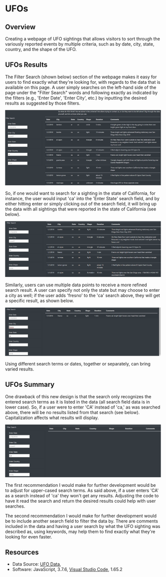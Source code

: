 # UFOs

## Overview

Creating a webpage of UFO sightings that allows visitors to sort through the variously reported events by multiple criteria, such as by date, city, state, country, and the shape of the UFO.

## UFOs Results

The Filter Search (shown below) section of the webpage makes it easy for users to find exactly what they're looking for, with regards to the data that is available on this page. A user simply searches on the left-hand side of the page under the "Filter Search" words and following exactly as indicated by the filters (e.g., 'Enter Date', 'Enter City', etc.) by inputting the desired results as suggested by those filters.

![UFO CA](/RMimages/index_start.png)

So, if one would want to search for a sighting in the state of California, for instance, the user would input 'ca' into the 'Enter State' search field, and by either hitting enter or simply clicking out of the search field, it will bring up the data with all sightings that were reported in the state of California (see below). 

![UFO CA](/RMimages/search_ca.png)

Similarly, users can use multiple data points to receive a more refined search result. A user can specify not only the state but may choose to enter a city as well; if the user adds 'fresno' to the 'ca' search above, they will get a specific result, as shown below.

![UFO Fresno CA](/RMimages/search_fresno_ca.png)

Using different search terms or dates, together or separately, can bring varied results.


## UFOs Summary

One drawback of this new design is that the search only recognizes the entered search terms as it is listed in the data (all search field data is in lower case). So, if a user were to enter 'CA' instead of 'ca,' as was searched above, there will be no results listed from that search (see below). Capitalization affects what results will display.

![UFO CA None](/RMimages/search_CA_none.png)

The first recommendation I would make for further development would be to adjust for upper-cased search terms. As said above, if a user enters 'CA' as a search instead of 'ca' they won't get any results. Adjusting the code to have it read the search and return the desired results could help with user searches.

The second recommendation I would make for further development would be to include another search field to filter the data by. There are comments included in the data and having a user search by what the UFO sighting was described as, using keywords, may help them to find exactly what they're looking for even faster.

## Resources
- Data Source: [UFO Data](static/js/data.js),
- Software: JavaScript, 3.7.6, [Visual Studio Code](https://code.visualstudio.com/), 1.65.2